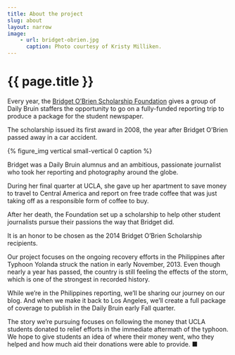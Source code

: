 ```yaml
---
title: About the project
slug: about
layout: narrow
image:
    - url: bridget-obrien.jpg
      caption: Photo courtesy of Kristy Milliken.
---
```

# {{ page.title }}

Every year, the [Bridget O’Brien Scholarship Foundation](http://www.rememberingbridget.com/) gives a group of Daily Bruin staffers the opportunity to go on a fully-funded reporting trip to produce a package for the student newspaper. 

The scholarship issued its first award in 2008, the year after Bridget O’Brien passed away in a car accident. 

{% figure_img vertical small-vertical 0 caption %}

Bridget was a Daily Bruin alumnus and an ambitious, passionate journalist who took her reporting and photography around the globe. 

During her final quarter at UCLA, she gave up her apartment to save money to travel to Central America and report on free trade coffee that was just taking off as a responsible form of coffee to buy. 

After her death, the Foundation set up a scholarship to help other student journalists pursue their passions the way that Bridget did. 

It is an honor to be chosen as the 2014 Bridget O’Brien Scholarship recipients. 

Our project focuses on the ongoing recovery efforts in the Philippines after Typhoon Yolanda struck the nation in early November, 2013. Even though nearly a year has passed, the country is still feeling the effects of the storm, which is one of the strongest in recorded history. 

While we’re in the Philippines reporting, we’ll be sharing our journey on our blog. And when we make it back to Los Angeles, we’ll create a full package of coverage to publish in the Daily Bruin early Fall quarter. 

The story we’re pursuing focuses on following the money that UCLA students donated to relief efforts in the immediate aftermath of the typhoon. We hope to give students an idea of where their money went, who they helped and how much aid their donations were able to provide. ■
